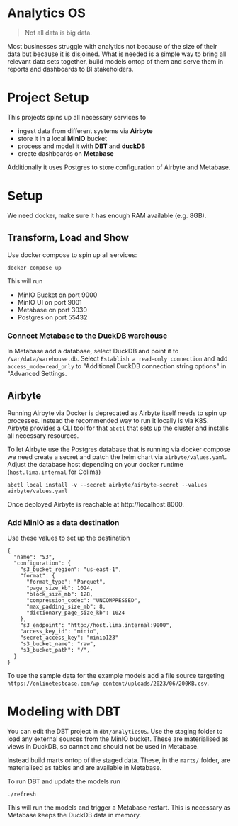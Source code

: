 # Analytics OS
  
> Not all data is big data. 


Most businesses struggle with analytics not because of the size of their data but because it is disjoined. What is needed is a simple way to bring all relevant data sets together, build models ontop of them and serve them in reports and dashboards to BI stakeholders. 

# Project Setup

This projects spins up all necessary services to 

- ingest data from different systems via **Airbyte**
- store it in a local **MinIO** bucket
- process and model it with **DBT** and **duckDB**
- create dashboards on **Metabase**

Additionally it uses Postgres to store configuration of Airbyte and Metabase.

# Setup

We need docker, make sure it has enough RAM available (e.g. 8GB).

## Transform, Load and Show

Use docker compose to spin up all services:

```
docker-compose up
```

This will run

- MinIO Bucket on port 9000
- MinIO UI on port 9001
- Metabase on port 3030
- Postgres on port 55432

### Connect Metabase to the DuckDB warehouse

In Metabase add a database, select DuckDB and point it to `/var/data/warehouse.db`.
Select `Establish a read-only connection` and add `access_mode=read_only` to "Additional DuckDB connection string options" in "Advanced Settings.

## Airbyte

Running Airbyte via Docker is deprecated as Airbyte itself needs to spin up processes. Instead the recommended way to run it locally is via K8S. Airbyte provides a CLI tool for that `abctl` that sets up the cluster and installs all necessary resources.

To let Airbyte use the Postgres database that is running via docker compose we need create a secret and patch the helm chart via `airbyte/values.yaml`.
Adjust the database host depending on your docker runtime (`host.lima.internal` for Colima)

```
abctl local install -v --secret airbyte/airbyte-secret --values airbyte/values.yaml
```

Once deployed Airbyte is reachable at http://localhost:8000. 

### Add MinIO as a data destination

Use these values to set up the destination

```
{
  "name": "S3",
  "configuration": {
    "s3_bucket_region": "us-east-1",
    "format": {
      "format_type": "Parquet",
      "page_size_kb": 1024,
      "block_size_mb": 128,
      "compression_codec": "UNCOMPRESSED",
      "max_padding_size_mb": 8,
      "dictionary_page_size_kb": 1024
    },
    "s3_endpoint": "http://host.lima.internal:9000",
    "access_key_id": "minio",
    "secret_access_key": "minio123"
    "s3_bucket_name": "raw",
    "s3_bucket_path": "/",
  }
}
```

To use the sample data for the example models add a file source targeting `https://onlinetestcase.com/wp-content/uploads/2023/06/200KB.csv`.

# Modeling with DBT

You can edit the DBT project in `dbt/analyticsOS`. Use the staging folder to load any external sources from the MinIO bucket. These are materialised as views in DuckDB, so cannot and should not be used in Metabase. 

Instead build marts ontop of the staged data. These, in the `marts/` folder, are materialised as tables and are available in Metabase.

To run DBT and update the models run 

```
./refresh
```

This will run the models and trigger a Metabase restart. This is necessary as Metabase keeps the DuckDB data in memory.